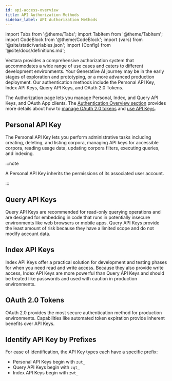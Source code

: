 ```yaml
---
id: api-access-overview
title: API Authorization Methods
sidebar_label: API Authorization Methods
---
```


import Tabs from '@theme/Tabs';
import TabItem from '@theme/TabItem';
import CodeBlock from '@theme/CodeBlock';
import {vars} from '@site/static/variables.json';
import {Config} from '@site/docs/definitions.md';

Vectara provides a comprehensive authorization system that accommodates a wide 
range of use cases and caters to different development environments. 
Your Generative AI journey may be in the early stages of 
exploration and prototyping, or a more advanced production deployment. Our 
authentication methods include the Personal API Key, Index API Keys, 
Query API Keys, and OAuth 2.0 Tokens.

The Authorization page lets you manage Personal, Index, and Query API Keys, and
OAuth App clients. The [Authentication Overview section](/docs/learn/authentication/auth-overview) 
provides more details about how to [manage OAuth 2.0 tokens](/docs/learn/authentication/oauth-2) and [use API Keys](/docs/learn/authentication/api-key-management). 

## Personal API Key

The Personal API Key lets you perform administrative tasks including creating, 
deleting, and listing corpora, managing API keys for accessible corpora, 
reading usage data, updating corpora filters, executing queries, and indexing.

:::note

A Personal API Key inherits the permissions of its associated user account.

:::

## Query API Keys

Query API Keys are recommended for read-only querying operations and are 
designed for embedding in code that runs in potentially insecure environments 
like web browsers or mobile apps. Query API Keys provide the least amount of 
risk because they have a limited scope and do not modify account data.

## Index API Keys

Index API Keys offer a practical solution for development and testing phases 
for when you need read and write access. Because they also provide write 
access, Index API Keys are more powerful than Query API Keys and should be 
treated like passwords and used with caution in production environments.

## OAuth 2.0 Tokens

OAuth 2.0 provides the most secure authentication method for production 
environments. Capabilities like automated token expiration provide inherent 
benefits over API Keys.

## Identify API Key by Prefixes

For ease of identification, the API Key types each have a specific prefix:

* Personal API Keys begin with `zut_`
* Query API Keys begin with `zqt_`
* Index API Keys begin with `zwt_`
